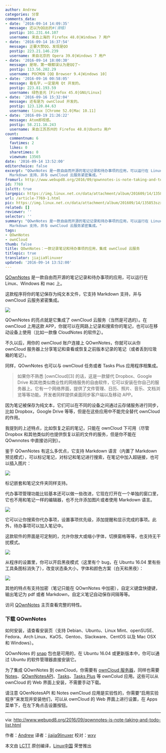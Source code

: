 ```yaml
---
author: Andrew
categories: 分享
comments_data:
- date: '2016-09-14 14:09:35'
  message: 还以为QQ出的#(滑稽)
  postip: 101.231.64.107
  username: 来自上海的 Firefox 48.0|Windows 7 用户
- date: '2016-09-14 16:37:54'
  message: 正要大赞QQ，发现是QO
  postip: 223.21.146.239
  username: 来自北京的 Opera 39.0|Windows 7 用户
- date: '2016-09-14 18:00:30'
  message: 是呀，第一眼都误认为是QQ了~
  postip: 113.56.202.29
  username: POCMON [QQ Browser 9.4|Windows 10]
- date: '2016-09-16 00:58:05'
  message: 看名字，一定是用 Qt 开发的。
  postip: 223.81.193.59
  username: 绿色圣光 [Firefox 45.0|GNU/Linux]
- date: '2016-09-16 15:32:04'
  message: 还有是为 ownCloud 开发的。
  postip: 123.120.84.63
  username: linux [Chrome 52.0|Mac 10.11]
- date: '2016-09-19 21:26:22'
  message: Atom即视感。
  postip: 58.211.16.243
  username: 来自江苏苏州的 Firefox 48.0|Ubuntu 用户
count:
  commentnum: 6
  favtimes: 2
  likes: 0
  sharetimes: 0
  viewnum: 13565
date: '2016-09-14 13:52:00'
editorchoice: false
excerpt: "QOwnNotes 是一款自由而开源的笔记记录和待办事项的应用，可以运行在 Linux、Windows 和 mac 上。\r\n这款程序将你的笔记保存为纯文本文件，它支持
  Markdown 支持，并与 ownCloud 云服务紧密集成。"
fromurl: http://www.webupd8.org/2016/09/qownnotes-is-note-taking-and-todo-list.html
id: 7769
islctt: true
largepic: https://img.linux.net.cn/data/attachment/album/201609/14/135853szxxerxksk7orlt9.jpg
url: /article-7769-1.html
pic: https://img.linux.net.cn/data/attachment/album/201609/14/135853szxxerxksk7orlt9.jpg.thumb.jpg
related: []
reviewer: ''
selector: ''
summary: "QOwnNotes 是一款自由而开源的笔记记录和待办事项的应用，可以运行在 Linux、Windows 和 mac 上。\r\n这款程序将你的笔记保存为纯文本文件，它支持
  Markdown 支持，并与 ownCloud 云服务紧密集成。"
tags:
- QOwnNotes
- ownCloud
thumb: false
title: QOwnNotes：一款记录笔记和待办事项的应用，集成 ownCloud 云服务
titlepic: true
translator: jiajia9linuxer
updated: '2016-09-14 13:52:00'
---
```


[QOwnNotes](http://www.qownnotes.org/) 是一款自由而开源的笔记记录和待办事项的应用，可以运行在 Linux、Windows 和 mac 上。


这款程序将你的笔记保存为纯文本文件，它支持 Markdown 支持，并与 ownCloud 云服务紧密集成。


![](/data/attachment/album/201609/14/135853szxxerxksk7orlt9.jpg)


QOwnNotes 的亮点就是它集成了 ownCloud 云服务（当然是可选的）。在 ownCloud 上用这款 APP，你就可以在网路上记录和搜索你的笔记，也可以在移动设备上使用（比如一款像 CloudNotes 的软件[2](http://peterandlinda.com/cloudnotes/)）。


不久以后，用你的 ownCloud 账户连接上 QOwnNotes，你就可以从你 ownCloud 服务器上分享笔记和查看或恢复之前版本记录的笔记（或者丢到垃圾箱的笔记）。


同样，QOwnNotes 也可以与 ownCloud 任务或者 Tasks Plus 应用程序相集成。



> 
> 如果你不熟悉 [ownCloud][3] 的话，这是一款替代 Dropbox、Google Drive 和其他类似商业性的网络服务的自由软件，它可以安装在你自己的服务器上。它有一个网络界面，提供了文件管理、日历、照片、音乐、文档浏览等等功能。开发者同样提供桌面同步客户端以及移动 APP。
> 
> 
> 


因为笔记被保存为纯文本，它们可以在不同的设备之间通过云存储服务进行同步，比如 Dropbox，Google Drive 等等，但是在这些应用中不能完全替代 ownCloud 的作用。


我提到的上述特点，比如恢复之前的笔记，只能在 ownCloud 下可用（尽管 Dropbox 和其他类似的也提供恢复以前的文件的服务，但是你不能在 QOwnnotes 中直接访问到）。


鉴于 QOwnNotes 有这么多优点，它支持 Markdown 语言（内置了 Markdown 预览模式），可以标记笔记，对标记和笔记进行搜索，在笔记中加入超链接，也可以插入图片：


![](/data/attachment/album/201609/14/135441wraix0attti0tb0x.png)


标记嵌套和笔记文件夹同样支持。


代办事项管理功能比较基本还可以做一些改进，它现在打开在一个单独的窗口里，它也不用和笔记一样的编辑器，也不允许添加图片或者使用 Markdown 语言。


![](/data/attachment/album/201609/14/135451vb9p5p19lmqp8q6p.png)


它可以让你搜索你代办事项，设置事项优先级，添加提醒和显示完成的事项。此外，待办事项可以加入笔记中。


这款软件的界面是可定制的，允许你放大或缩小字体，切换窗格等等，也支持无干扰模式。


![](/data/attachment/album/201609/14/135459gk6k66zxxn6bk6xh.png)


从程序的设置里，你可以开启黑夜模式（这里有个 bug，在 Ubuntu 16.04 里有些工具条图标消失了），改变状态条大小，字体和颜色方案（白天和黑夜）：


![](/data/attachment/album/201609/14/135507cxuab4ozt53u83a4.png)


其他的特点有支持加密（笔记只能在 QOwnNotes 中加密），自定义键盘快捷键，输出笔记为 pdf 或者 Markdown，自定义笔记自动保存间隔等等。


访问 [QOwnNotes](http://www.qownnotes.org/) 主页查看完整的特性。


### 下载 QOwnNotes


如何安装，请查看安装页（支持 Debian、Ubuntu、Linux Mint、openSUSE、Fedora、Arch Linux、KaOS、Gentoo、Slackware、CentOS 以及 Mac OSX 和 Windows）。


QOwnNotes 的 [snap](https://uappexplorer.com/app/qownnotes.pbek) 包也是可用的，在 Ubuntu 16.04 或更新版本中，你可以通过 Ubuntu 的软件管理器直接安装它。


为了集成 QOwnNotes 到 ownCloud，你需要有 [ownCloud 服务器](https://download.owncloud.org/download/repositories/stable/owncloud/)，同样也需要 [Notes](https://github.com/owncloud/notes)、[QOwnNotesAPI](https://github.com/pbek/qownnotesapi)、[Tasks](https://apps.owncloud.com/content/show.php/Tasks?content=164356)、[Tasks Plus](https://apps.owncloud.com/content/show.php/Tasks+Plus?content=170561) 等 ownColud 应用。这些可以从 ownCloud 的 Web 界面上安装，不需要手动下载。


请注意 QOenNotesAPI 和 Notes ownCloud 应用是实验性的，你需要“启用实验程序”来发现并安装他们，可以从 ownCloud 的 Web 界面上进行设置，在 Apps 菜单下，在左下角点击设置按钮。




---


via: <http://www.webupd8.org/2016/09/qownnotes-is-note-taking-and-todo-list.html>


作者：[Andrew](http://www.webupd8.org/p/about.html) 译者：[jiajia9linuxer](https://github.com/jiajia9linuxer) 校对：[wxy](https://github.com/wxy)


本文由 [LCTT](https://github.com/LCTT/TranslateProject) 原创编译，[Linux中国](https://linux.cn/) 荣誉推出